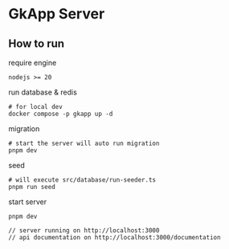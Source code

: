 # GkApp Server

## How to run

require engine

```shell
nodejs >= 20
```

run database & redis

```shell
# for local dev
docker compose -p gkapp up -d
```

migration

```shell
# start the server will auto run migration
pnpm dev
```

seed 

```shell
# will execute src/database/run-seeder.ts
pnpm run seed
```

start server

```shell
pnpm dev

// server running on http://localhost:3000
// api documentation on http://localhost:3000/documentation
```